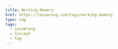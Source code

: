 ```yaml
---
title: Working Memory
href: https://lesswrong.com/tags/working-memory
type: tag
tags:
  - LessWrong
  - Concept
  - Tag
---
```


